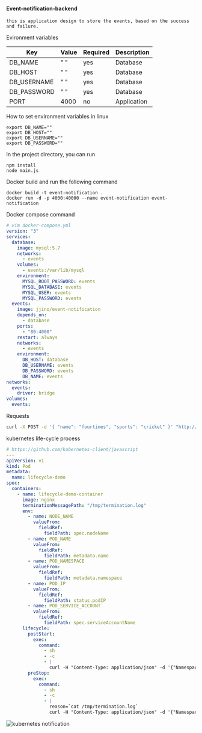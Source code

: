 #### Event-notification-backend

`this is application design to store the events, based on the success and failure.`

Evironment variables

| Key         | Value | Required | Description |
| ----------- | ----- | -------- | ----------- |
| DB_NAME     | " "   | yes      | Database    |
| DB_HOST     | " "   | yes      | Database    |
| DB_USERNAME | " "   | yes      | Database    |
| DB_PASSWORD | " "   | yes      | Database    |
| PORT        | 4000  | no       | Application |

How to set environment variables in linux

    export DB_NAME=""
    export DB_HOST=""
    export DB_USERNAME=""
    export DB_PASSWORD=""

In the project directory, you can run

    npm install
    node main.js

Docker build and run the following command

    docker build -t event-notification .
    docker run -d -p 4000:40000 --name event-notification event-notification

Docker compose command

```yml
# vim docker-compose.yml
version: "3"
services:
  database:
    image: mysql:5.7
    networks:
      - events
    volumes:
      - events:/var/lib/mysql
    environment:
      MYSQL_ROOT_PASSWORD: events
      MYSQL_DATABASE: events
      MYSQL_USER: events
      MYSQL_PASSWORD: events
  events:
    image: jjino/event-notification
    depends_on:
      - database
    ports:
      - "80:4000"
    restart: always
    networks:
      - events
    environment:
      DB_HOST: database
      DB_USERNAME: events
      DB_PASSWORD: events
      DB_NAME: events
networks:
  events:
    driver: bridge
volumes:
  events:
```

Requests

```bash
curl -X POST -d '{ "name": "fourtimes", "sports": "cricket" }' "http://ado.dodonotdo.in/events/create"  -H "Content-Type: application/json"
```

kubernetes life-cycle process

```yml
# https://github.com/kubernetes-client/javascript
---
apiVersion: v1
kind: Pod
metadata:
  name: lifecycle-demo
spec:
  containers:
    - name: lifecycle-demo-container
      image: nginx
      terminationMessagePath: "/tmp/termination.log"
      env:
        - name: NODE_NAME
          valueFrom:
            fieldRef:
              fieldPath: spec.nodeName
        - name: POD_NAME
          valueFrom:
            fieldRef:
              fieldPath: metadata.name
        - name: POD_NAMESPACE
          valueFrom:
            fieldRef:
              fieldPath: metadata.namespace
        - name: POD_IP
          valueFrom:
            fieldRef:
              fieldPath: status.podIP
        - name: POD_SERVICE_ACCOUNT
          valueFrom:
            fieldRef:
              fieldPath: spec.serviceAccountName
      lifecycle:
        postStart:
          exec:
            command:
              - sh
              - -c
              - |
                curl -H "Content-Type: application/json" -d '{"Namespace": "'$POD_NAMESPACE'", "POD": "'$POD_NAME'", "POD_IP": "'$POD_IP'", "RUNNING_POD_HOSTNAME": "'$NODE_NAME'", "STATUS": "Pod started"}' -X POST http://ado.dodonotdo.in/events/create
        preStop:
          exec:
            command:
              - sh
              - -c
              - |
                reason=`cat /tmp/termination.log`
                curl -H "Content-Type: application/json" -d '{"Namespace": "'$POD_NAMESPACE'", "POD": "'$POD_NAME'", "POD_IP": "'$POD_IP'", "RUNNING_POD_HOSTNAME": "'$NODE_NAME'", "STATUS": "Pod deleted"}' -X POST http://ado.dodonotdo.in/events/create
```

![kubernetes notification](https://user-images.githubusercontent.com/57703276/142879784-c21c3855-8b1d-4c8e-a78b-b6f7448e19a5.png)
